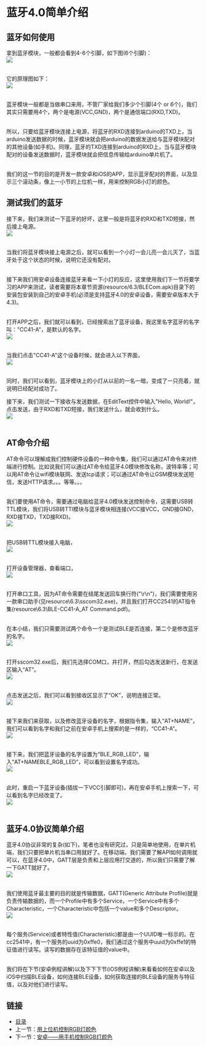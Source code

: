 # 蓝牙4.0简单介绍

## 蓝牙如何使用
拿到蓝牙模块，一般都会看到4-6个引脚，如下图(6个引脚)：<br>
![](./imgs/6.3/6.3-1.png)<br><br>

它的原理图如下：<br>
![](./imgs/6.3/6.3-2.png)<br><br>

蓝牙模块一般都是当做串口来用，不管厂家给我们多少个引脚(4个 or 6个)，我们其实只需要用4个，两个是电源(VCC,GND)，两个是通信端口(RXD,TXD)。<br><br>

所以，只要给蓝牙模块连接上电源，将蓝牙的RXD连接到arduino的TXD上，当arduino发送数据的时候，蓝牙模块就会把arduino的数据发送给与蓝牙模块配对的其他设备(如手机)。同理，蓝牙的TXD连接到arduino的RXD上，当与蓝牙模块配对的设备发送数据时，蓝牙模块就会把信息传输给arduino单片机了。<br><br>

我们的这一节的目的是开发一款安卓和iOS的APP，显示蓝牙配对的界面，以及显示三个滚动条，像上一小节的上位机一样，用来控制RGB小灯的颜色。

## 测试我们的蓝牙
接下来，我们来测试一下蓝牙的好坏，这里一般是将蓝牙的RXD和TXD短接，然后接上电源。<br>
![](./imgs/6.3/6.3-3.png)<br><br>

当我们将蓝牙模块接上电源之后，就可以看到一个小灯一会儿亮一会儿灭了，当蓝牙处于这个状态的时候，说明它还没有配对。<br><br>

接下来我们用安卓设备连接蓝牙来看一下小灯的反应，这里使用我们下一节将要学习的APP来测试，读者需要将本章节资源(resource/6.3/BLECom.apk)目录下的安装包安装到自己的安卓手机(必须是支持蓝牙4.0的安卓设备，需要安卓版本大于4.3)。<br><br>

打开APP之后，我们就可以看到，已经搜索出了蓝牙设备，我这里名字蓝牙的名字叫："CC41-A"，是默认的名字。<br>
![](./imgs/6.3/6.3-4.png)<br><br>

当我们点击"CC41-A"这个设备时候，就会进入以下界面，<br>
![](./imgs/6.3/6.3-5.png)<br><br>

同时，我们可以看到，蓝牙模块上的小灯从以前的一名一暗，变成了一只亮着，就说明已经配对成功了。<br>

接下来，我们测试一下接收与发送数据，在EditText控件中输入"Hello, World!"，点击发送，由于RXD和TXD短接，我们发送什么，就会收到什么。<br>
![](./imgs/6.3/6.3-6.png)<br><br>

## AT命令介绍
AT命令可以理解成我们控制硬件设备的一种命令集，我们可以通过AT命令来对终端进行控制。比如说我们可以通过AT命令给蓝牙4.0模块修改名称，波特率等；可以用AT命令让wifi模块联网、发送tcp请求；可以通过AT命令让GSM模块发送短信，发送HTTP请求。。。等等。。。<br><br>

我们要使用AT命令，需要通过电脑给蓝牙4.0模块发送控制命令，这需要USB转TTL模块，我们将USB转TTl模块与蓝牙模块相连接(VCC接VCC，GND接GND，RXD接TXD，TXD接RXD)。<br>
![](./imgs/6.3/6.3-7.png)<br><br>

把USB转TTL模块接入电脑，<br>
![](./imgs/6.3/6.3-8.png)<br><br>

打开设备管理器，查看端口，<br>
![](./imgs/6.3/6.3-9.png)<br><br>

打开串口工具，因为AT命令需要在结尾发送回车换行符("\r\n")，我们需要使用另一款串口助手(见resource\6.3\sscom32.exe)，并且我们打开CC2541的AT指令集(resource\6.3\BLE-CC41-A_AT Command.pdf)。<br><br>

在本小结，我们只需要测试两个命令一个是测试BLE是否连接，第二个是修改蓝牙的名字。<br>
![](./imgs/6.3/6.3-10.png)<br><br>

打开sscom32.exe后，我们先选择COM口，并打开，然后勾选发送新行，在发送区输入“AT”。<br>
![](./imgs/6.3/6.3-11.png)<br><br>

点击发送之后，我们可以看到接收区显示了“OK”，说明连接正常。<br>
![](./imgs/6.3/6.3-12.png)<br><br>

接下来我们来获取，以及修改蓝牙设备的名字，根据指令集，输入“AT+NAME”，我们可以看到名字和我们之前在安卓手机上搜索的是一样的，“CC41-A”。<br>
![](./imgs/6.3/6.3-13.png)<br><br>

接下来，我们把蓝牙设备的名字设置为“BLE_RGB_LED”，输入“AT+NAMEBLE_RGB_LED”，可以看到设置名字成功。<br>
![](./imgs/6.3/6.3-14.png)<br><br>

此时，重启一下蓝牙设备(插拔一下VCC引脚即可)，再在安卓手机上搜索一下，可以看到名字已经改变了。<br>
![](./imgs/6.3/6.3-15.png)<br><br>

## 蓝牙4.0协议简单介绍
蓝牙4.0协议非常的复杂(如下)，笔者也没有研究过，只是简单地使用，在单片机端，我们只要把单片机当串口用就好了。在移动端，我们需要了解API如何调用就可以，在蓝牙4.0中，GATT层是负责和上层应用打交道的，所以我们只需要了解一下GATT就好了。<br>
![](./imgs/6.3/6.3-16.png)<br><br>

我们使用蓝牙最主要的目的就是传输数据，GATT(Generic Attribute Profile)就是负责传输数据的，而一个Profile中有多个Service，一个Service中有多个Characteristic，一个Characteristic中包括一个value和多个Descriptor。<br>
![](./imgs/6.3/6.3-17.png)<br><br>

每个服务(Service)或者特性值(Characteristic)都是由一个UUID唯一标示的。在cc2541中，有一个服务的uuid为0xffe0，我们通过这个服务中uuid为0xffe1的特征值进行读写。读写的数据存在该特征值的value中。<br><br>

我们将在下节(安卓例程讲解)以及下下下节(iOS例程讲解)来看看如何在安卓以及iOS中扫描BLE设备，如何连接BLE设备，如何获取连接的BLE设备的服务与特征值，以及对他们进行读写。

## 链接
- [目录](directory.md)  
- 上一节：[用上位机控制RGB灯颜色](6.2.md)  
- 下一节：[安卓——用手机控制RGB灯颜色](6.4.md)
